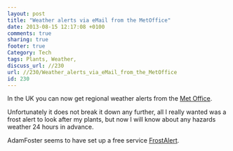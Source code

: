 ```yaml
---
layout: post
title: "Weather alerts via eMail from the MetOffice"
date: 2013-08-15 12:17:08 +0100 
comments: true
sharing: true
footer: true
Category: Tech
tags: Plants, Weather,
discuss_url: //230
url: //230/Weather_alerts_via_eMail_from_the_MetOffice
id: 230
---
```

In the UK you can now get regional weather alerts from the 
[Met Office](https://service.govdelivery.com/service/multi_subscribe.html?code=UKMETOFFICE&origin=http://www.metoffice.gov.uk).

Unfortunately it does not break it down any further, all I really wanted was a frost alert to look after my plants, but now I will know about any hazards weather 24 hours in advance.

AdamFoster seems to have set up a free service [FrostAlert](http://frostalertemail.com/).
